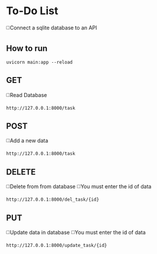 # To-Do List 

◻️Connect a sqlite database to an API

## How to run

```
uvicorn main:app --reload
```

## GET

◻️Read Database
```
http://127.0.0.1:8000/task
```
## POST

◻️Add a new data
```
http://127.0.0.1:8000/task
```
## DELETE

◻️Delete from from database
◻️You must enter the id of data
```
http://127.0.0.1:8000/del_task/{id}
```
## PUT

◻️Update data in database
◻️You must enter the id of data
```
http://127.0.0.1:8000/update_task/{id}
```
